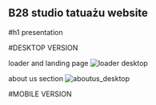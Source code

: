 ## B28 studio tatuażu website


#h1 presentation

#DESKTOP VERSION

loader and landing page
![loader desktop](https://user-images.githubusercontent.com/84193424/177050335-83c32ca4-34b1-457c-80ce-dfa8463724a4.gif)

about us section
![aboutus_desktop](https://user-images.githubusercontent.com/84193424/177050330-2dcbd0f6-edeb-4eb8-bbce-7e3eb655fc97.gif)


#MOBILE VERSION
